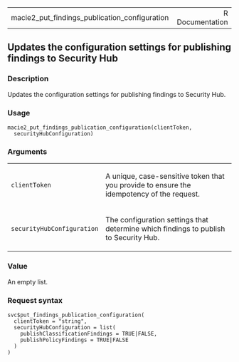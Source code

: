 <table style="width: 100%;">
<tbody>
<tr class="odd">
<td>macie2_put_findings_publication_configuration</td>
<td style="text-align: right;">R Documentation</td>
</tr>
</tbody>
</table>

## Updates the configuration settings for publishing findings to Security Hub

### Description

Updates the configuration settings for publishing findings to Security
Hub.

### Usage

    macie2_put_findings_publication_configuration(clientToken,
      securityHubConfiguration)

### Arguments

<table>
<colgroup>
<col style="width: 35%" />
<col style="width: 65%" />
</colgroup>
<tbody>
<tr class="odd">
<td><code
id="macie2_put_findings_publication_configuration_:_clientToken">clientToken</code></td>
<td><p>A unique, case-sensitive token that you provide to ensure the
idempotency of the request.</p></td>
</tr>
<tr class="even">
<td><code
id="macie2_put_findings_publication_configuration_:_securityHubConfiguration">securityHubConfiguration</code></td>
<td><p>The configuration settings that determine which findings to
publish to Security Hub.</p></td>
</tr>
</tbody>
</table>

### Value

An empty list.

### Request syntax

    svc$put_findings_publication_configuration(
      clientToken = "string",
      securityHubConfiguration = list(
        publishClassificationFindings = TRUE|FALSE,
        publishPolicyFindings = TRUE|FALSE
      )
    )
